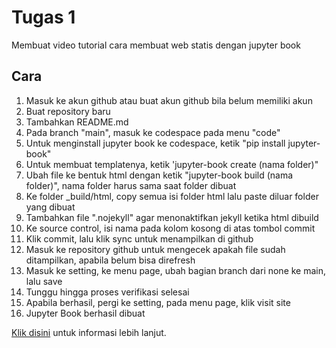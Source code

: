 # Tugas 1

Membuat video tutorial cara membuat web statis dengan jupyter book

## Cara 

1. Masuk ke akun github atau buat akun github bila belum memiliki akun
2. Buat repository baru
3. Tambahkan README.md
4. Pada branch "main", masuk ke codespace pada menu "code"
5. Untuk menginstall jupyter book ke codespace, ketik "pip install jupyter-book"
6. Untuk membuat templatenya, ketik 'jupyter-book create (nama folder)"
7. Ubah file ke bentuk html dengan ketik "jupyter-book build (nama folder)", nama folder harus sama saat folder dibuat
8. Ke folder _build/html, copy semua isi folder html lalu paste diluar folder yang dibuat
9. Tambahkan file ".nojekyll" agar menonaktifkan jekyll ketika html dibuild
10. Ke source control, isi nama pada kolom kosong di atas tombol commit
11. Klik commit, lalu klik sync untuk menampilkan di github
12. Masuk ke repository github untuk mengecek apakah file sudah ditampilkan, apabila belum bisa direfresh
13. Masuk ke setting, ke menu page, ubah bagian branch dari none ke main, lalu save
14. Tunggu hingga proses verifikasi selesai
15. Apabila berhasil, pergi ke setting, pada menu page, klik visit site
16. Jupyter Book berhasil dibuat

[Klik disini](https://youtu.be/V9C5tlLcwIE?si=yRxhNFuW1Cmb4HmZ) untuk informasi lebih lanjut.